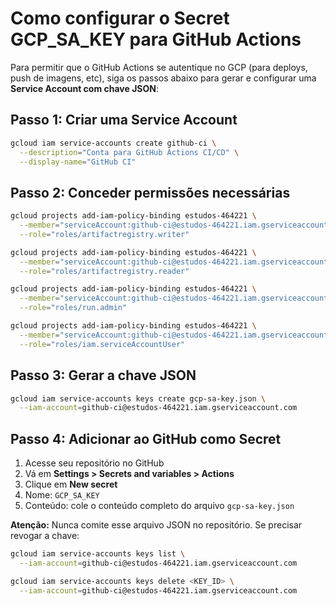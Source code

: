# Como configurar o Secret GCP_SA_KEY para GitHub Actions

Para permitir que o GitHub Actions se autentique no GCP (para deploys, push de imagens, etc), siga os passos abaixo para gerar e configurar uma **Service Account com chave JSON**:

## Passo 1: Criar uma Service Account

```bash
gcloud iam service-accounts create github-ci \
  --description="Conta para GitHub Actions CI/CD" \
  --display-name="GitHub CI"
```

## Passo 2: Conceder permissões necessárias

```bash
gcloud projects add-iam-policy-binding estudos-464221 \
  --member="serviceAccount:github-ci@estudos-464221.iam.gserviceaccount.com" \
  --role="roles/artifactregistry.writer"

gcloud projects add-iam-policy-binding estudos-464221 \
  --member="serviceAccount:github-ci@estudos-464221.iam.gserviceaccount.com" \
  --role="roles/artifactregistry.reader"

gcloud projects add-iam-policy-binding estudos-464221 \
  --member="serviceAccount:github-ci@estudos-464221.iam.gserviceaccount.com" \
  --role="roles/run.admin"

gcloud projects add-iam-policy-binding estudos-464221 \
  --member="serviceAccount:github-ci@estudos-464221.iam.gserviceaccount.com" \
  --role="roles/iam.serviceAccountUser"
```

## Passo 3: Gerar a chave JSON

```bash
gcloud iam service-accounts keys create gcp-sa-key.json \
  --iam-account=github-ci@estudos-464221.iam.gserviceaccount.com
```

## Passo 4: Adicionar ao GitHub como Secret

1. Acesse seu repositório no GitHub
2. Vá em **Settings > Secrets and variables > Actions**
3. Clique em **New secret**
4. Nome: `GCP_SA_KEY`
5. Conteúdo: cole o conteúdo completo do arquivo `gcp-sa-key.json`

**Atenção:** Nunca comite esse arquivo JSON no repositório. Se precisar revogar a chave:

```bash
gcloud iam service-accounts keys list \
  --iam-account=github-ci@estudos-464221.iam.gserviceaccount.com

gcloud iam service-accounts keys delete <KEY_ID> \
  --iam-account=github-ci@estudos-464221.iam.gserviceaccount.com
```
